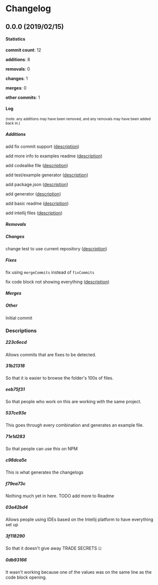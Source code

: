 # Changelog
## 0.0.0 (2019/02/15)
#### Statistics
**commit count**: 12

**additions**: 8

**removals**: 0

**changes**: 1

**merges**: 0

**other commits**: 1

#### Log
<small>(note: any additions may have been removed, and any removals may have been added back in.)</small>
##### Additions
 add fix commit support ([description](#223c6ecd-15))

 add more info to examples readme ([description](#31b21318-15))

 add codealike file ([description](#eeb75f31-15))

 add test/example generator ([description](#537ce93e-15))

 add package.json ([description](#71e1d283-15))

 add generator ([description](#c98dca5e-15))

 add basic readme ([description](#f79ea73c-15))

 add intellij files ([description](#03a42bd4-15))

##### Removals

##### Changes
 change test to use current repository ([description](#3f118290-15))

##### Fixes
 fix using `mergeCommits` instead of `fixCommits`

 fix code block not showing everything ([description](#0db93166-15))

##### Merges

##### Other
 Initial commit

### Descriptions
##### 223c6ecd
Allows commits that are fixes to be detected.
##### 31b21318
So that it is easier to browse the folder's 100s of files.
##### eeb75f31
So that people who work on this are working with the same project.
##### 537ce93e
This goes through every combination and generates an example file.
##### 71e1d283
So that people can use this on NPM
##### c98dca5e
This is what generates the changelogs
##### f79ea73c
Nothing much yet in here. TODO add more to Readme
##### 03a42bd4
Allows people using IDEs based on the Intellij platform to have everything set up
##### 3f118290
So that it doesn't give away TRADE SECRETS 🤐
##### 0db93166
It wasn't working because one of the values was on the same line as the code block opening.
